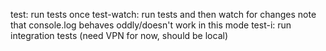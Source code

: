 test: run tests once
test-watch: run tests and then watch for changes
  note that console.log behaves oddly/doesn't work in this mode
test-i: run integration tests (need VPN for now, should be local)